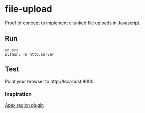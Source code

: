 # file-upload

Proof of concept to implement chunked file uploads in Javascript.

## Run

    cd src
    python3 -m http.server

## Test

Point your browser to http://localhost:8000

### Inspiration

[Apex region plugin](https://github.com/Dani3lSun/apex-plugin-dropzone)